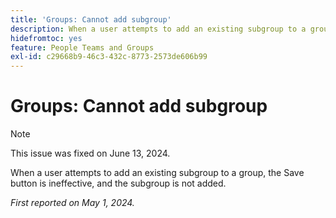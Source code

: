 ```yaml
---
title: 'Groups: Cannot add subgroup'
description: When a user attempts to add an existing subgroup to a group, the Save button is ineffective, and the subgroup is not added.
hidefromtoc: yes
feature: People Teams and Groups
exl-id: c29668b9-46c3-432c-8773-2573de606b99
---
```

# Groups: Cannot add subgroup

>[!NOTE]
>
>This issue was fixed on June 13, 2024.

When a user attempts to add an existing subgroup to a group, the Save button is ineffective, and the subgroup is not added.

_First reported on May 1, 2024._
